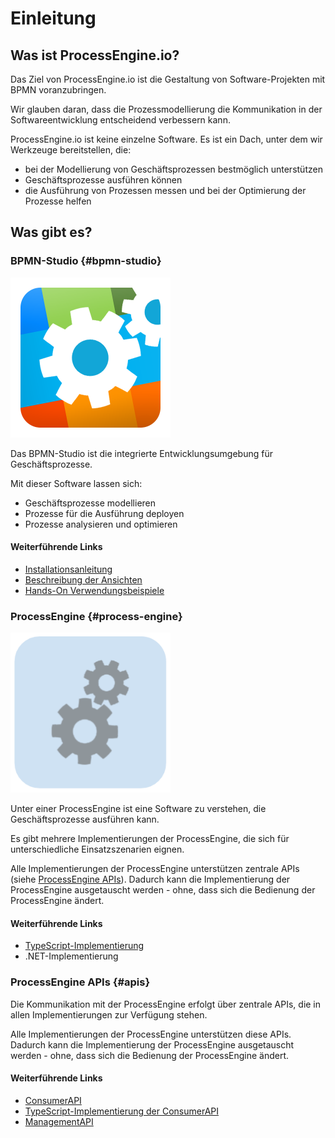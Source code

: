# Einleitung

## Was ist ProcessEngine.io?

Das Ziel von ProcessEngine.io ist die Gestaltung von Software-Projekten mit BPMN voranzubringen.

Wir glauben daran, dass die Prozessmodellierung die Kommunikation in der Softwareentwicklung entscheidend verbessern kann.

ProcessEngine.io ist keine einzelne Software. Es ist ein Dach, unter dem wir Werkzeuge bereitstellen, die:
* bei der Modellierung von Geschäftsprozessen bestmöglich unterstützen
* Geschäftsprozesse ausführen können
* die Ausführung von Prozessen messen und bei der Optimierung der Prozesse helfen

## Was gibt es?

### BPMN-Studio {#bpmn-studio}

<img src="./images/bpmn-studio-icon.png" width="256" height="256" />

Das BPMN-Studio ist die integrierte Entwicklungsumgebung für Geschäftsprozesse.

Mit dieser Software lassen sich:

* Geschäftsprozesse modellieren
* Prozesse für die Ausführung deployen
* Prozesse analysieren und optimieren

#### Weiterführende Links

* [Installationsanleitung](./getting-started/installation.md)
* [Beschreibung der Ansichten](./bpmn-studio/beschreibung-ansichten.md)
* [Hands-On Verwendungsbeispiele](./bpmn-studio/hands-on/README.md)

### ProcessEngine {#process-engine}

<img src="./images/process-engine-icon.png" width="256" height="256" />

Unter einer ProcessEngine ist eine Software zu verstehen, die Geschäftsprozesse ausführen kann.

Es gibt mehrere Implementierungen der ProcessEngine, die sich für unterschiedliche Einsatzszenarien eignen.

Alle Implementierungen der ProcessEngine unterstützen zentrale APIs (siehe [ProcessEngine APIs](#apis)). Dadurch kann die Implementierung der ProcessEngine ausgetauscht werden - ohne, dass sich die Bedienung der ProcessEngine ändert.

#### Weiterführende Links

* [TypeScript-Implementierung](./getting-started/installation.md)
* .NET-Implementierung

### ProcessEngine APIs {#apis}

Die Kommunikation mit der ProcessEngine erfolgt über zentrale APIs, die in allen Implementierungen zur Verfügung stehen.

Alle Implementierungen der ProcessEngine unterstützen diese APIs. Dadurch kann die Implementierung der ProcessEngine ausgetauscht werden - ohne, dass sich die Bedienung der ProcessEngine ändert.

#### Weiterführende Links

* [ConsumerAPI](./api/consumer_api/README.md)
* [TypeScript-Implementierung der ConsumerAPI](./processengine/typescript/api/consumer_api/README.md)
* [ManagementAPI](./api/management-api.md)